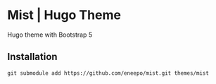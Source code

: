 # Mist | Hugo Theme
Hugo theme with Bootstrap 5

## Installation

```
git submodule add https://github.com/eneepo/mist.git themes/mist
```
